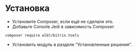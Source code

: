 # Установка

* Установите Composer, если ещё не сделали это.
* Добавьте Console Jedi в зависимость Composer:
```bash
composer require wlbl/bitrix.tools
```
* Установить модуль в разделе "Установленные решения".